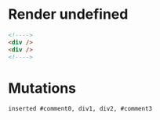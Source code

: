 # Render undefined
```html
<!---->
<div />
<div />
<!---->
```

# Mutations
```
inserted #comment0, div1, div2, #comment3
```